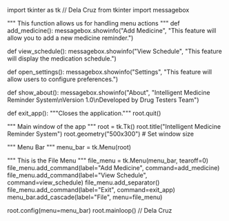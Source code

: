 import tkinter as tk // Dela Cruz
from tkinter import messagebox

""" This function allows us for handling menu actions """
def add_medicine():
    messagebox.showinfo("Add Medicine", "This feature will allow you to add a new medicine reminder.")

def view_schedule():
    messagebox.showinfo("View Schedule", "This feature will display the medication schedule.")

def open_settings():
    messagebox.showinfo("Settings", "This feature will allow users to configure preferences.")

def show_about():
    messagebox.showinfo("About", "Intelligent Medicine Reminder System\nVersion 1.0\nDeveloped by Drug Testers Team")

def exit_app():
    """Closes the application."""
    root.quit()

""" Main window of the app """
root = tk.Tk()
root.title("Intelligent Medicine Reminder System")
root.geometry("500x300")  # Set window size

""" Menu Bar """
menu_bar = tk.Menu(root)

""" This is the File Menu """
file_menu = tk.Menu(menu_bar, tearoff=0)
file_menu.add_command(label="Add Medicine", command=add_medicine)
file_menu.add_command(label="View Schedule", command=view_schedule)
file_menu.add_separator()
file_menu.add_command(label="Exit", command=exit_app)
menu_bar.add_cascade(label="File", menu=file_menu)

root.config(menu=menu_bar)
root.mainloop() // Dela Cruz

